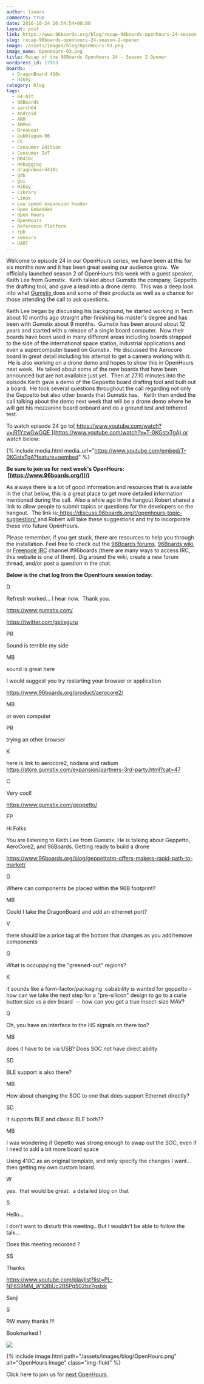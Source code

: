 ```yaml
---
author: linaro
comments: true
date: 2016-10-24 20:54:54+00:00
layout: post
link: https://www.96boards.org/blog/recap-96boards-openhours-24-season-2-opener/
slug: recap-96boards-openhours-24-season-2-opener
image: /assets/images/blog/OpenHours-03.png
image_name: OpenHours-03.png
title: Recap of the 96Boards OpenHours 24 - Season 2 Opener
wordpress_id: 17913
Boards:
  - DragonBoard 410c
  - HiKey
category: blog
tags:
  - 64-bit
  - 96Boards
  - aarch64
  - Android
  - ARM
  - ARMv8
  - Breakout
  - bubblegum-96
  - CE
  - Consumer Edition
  - Consumer IoT
  - DB410c
  - debugging
  - dragonboard410c
  - gdb
  - gui
  - HiKey
  - Library
  - Linux
  - Low speed expansion header
  - Open Embedded
  - Open Hours
  - OpenHours
  - Reference Platform
  - rpb
  - sensors
  - UART
---
```


Welcome to episode 24 in our OpenHours series, we have been at this for six months now and it has been great seeing our audience grow.  We officially launched season 2 of OpenHours this week with a guest speaker, Keith Lee from Gumstix.  Keith talked about Gumstix the company, Geppetto the drafting tool, and gave a lead into a drone demo.  This was a deep look into what [Gumstix ](https://www.gumstix.com/)does and some of their products as well as a chance for those attending the call to ask questions.

Keith Lee began by discussing his background, he started working in Tech about 10 months ago straight after finishing his master's degree and has been with Gumstix about 9 months.  Gumstix has been around about 12 years and started with a release of a single board computer.  Now their boards have been used in many different areas including boards strapped to the side of the international space station, industrial applications and even a supercomputer based on Gumstix.  He discussed the Aerocore board in great detail including his attempt to get a camera working with it.  He is also working on a drone demo and hopes to show this in OpenHours next week.  He talked about some of the new boards that have been announced but are not available just yet.  Then at 27.10 minutes into the episode Keith gave a demo of the Geppetto board drafting tool and built out a board.  He took several questions throughout the call regarding not only the Geppetto but also other boards that Gumstix has.   Keith then ended the call talking about the demo next week that will be a drone demo where he will get his mezzanine board onboard and do a ground test and tethered test.

To watch episode 24 go to[ https://www.youtube.com/watch?v=iR1YzwGwGQE ](https://www.youtube.com/watch?v=T-0KGstxTgA) or watch below:

{% include media.html media_url="https://www.youtube.com/embed/T-0KGstxTgA?feature=oembed" %}

**Be sure to join us for next week's OpenHours:  [https://www.96boards.org/](/)**

As always there is a lot of good information and resources that is available in the chat below, this is a great place to get more detailed information mentioned during the call.  Also a while ago in the hangout Robert shared a link to allow people to submit topics or questions for the developers on the hangout.  The link is:[ https://discuss.96boards.org/t/openhours-topic-suggestion/ ](https://discuss.96boards.org/t/openhours-topic-suggestion/)and Robert will take these suggestions and try to incorporate these into future OpenHours.

Please remember, if you get stuck, there are resources to help you through the installation. Feel free to check out the [96Boards forums](https://discuss.96boards.org/), [96Boards wiki](https://github.com/96boards/documentation/wiki), or [Freenode IRC](http://webchat.freenode.net/?channels=%2396boards) channel #96boards (there are many ways to access IRC, this website is one of them). Dig around the wiki, create a new forum thread, and/or post a question in the chat.

**Below is the chat log from the OpenHours session today:**

D

Refresh worked... I hear now.  Thank you.

https://www.gumstix.com/

https://twitter.com/gstixguru

PR

Sound is terrible my side

MB

sound is great here

I would suggest you try restarting your browser or application

https://www.96boards.org/product/aerocore2/

MB

or even computer

PR

trying an other browser

K

here is link to aerocore2, nodana and radium https://store.gumstix.com/expansion/partners-3rd-party.html?cat=47

C

Very cool!

https://www.gumstix.com/geppetto/

FP

Hi Folks

You are listening to Keith Lee from Gumstix. He is talking about Geppetto, AeroCore2, and 96Boards. Getting ready to build a drone

https://www.96boards.org/blog/geppettotm-offers-makers-rapid-path-to-market/

G

Where can components be placed within the 96B footprint?

MB

Could I take the DragonBoard and add an ethernet port?

V

there should be a price tag at the bottom that changes as you add/remove components

G

What is occuppying the "greened-out" regions?

K

it sounds like a form-factor/packaging  cabability is wanted for geppetto - how can we take the next step for a "pre-silicon" design to go to a curie button size vs a dev board  -- how can you get a true insect-size MAV?

G

Oh, you have an interface to the HS signals on there too?

MB

does it have to be via USB? Does SOC not have direct ability

SD

BLE support is also there?

MB

How about changing the SOC to one that does support Ethernet directly?

SD

it supports BLE and classic BLE both??

MB

I was wondering if Gepetto was strong enough to swap out the SOC, even if I need to add a bit more board space

Using 410C as an original template, and only specify the changes I want... then getting my own custom board.

W

yes.  that would be great.  a detailed blog on that

S

Hello...

I don't want to disturb this meeting.. But I wouldn't be able to follow the talk...

Does this meeting recorded ?

SS

Thanks

https://www.youtube.com/playlist?list=PL-NF6S9MM_W1QBjUc2B5Pg502bz7qslxk

Sanji

S

RW many thanks !!!

Bookmarked !

![](https://ssl.gstatic.com/ui/v1/icons/mail/images/cleardot.gif)

{% include image.html path="/assets/images/blog/OpenHours.png" alt="OpenHours Image" class="img-fluid" %}

Click here to join us for [next OpenHours ](/)
